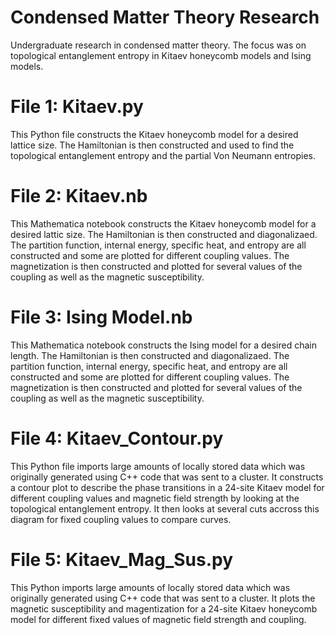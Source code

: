 # Condensed Matter Theory Research
Undergraduate research in condensed matter theory. The focus was on topological entanglement entropy in Kitaev honeycomb models and Ising models.
# File 1: Kitaev.py
This Python file constructs the Kitaev honeycomb model for a desired lattice size. The Hamiltonian is then constructed and used to find the topological entanglement entropy and the partial Von Neumann entropies.
# File 2: Kitaev.nb
This Mathematica notebook constructs the Kitaev honeycomb model for a desired lattic size. The Hamiltonian is then constructed and diagonalizaed. The partition function, internal energy, specific heat, and entropy are all constructed and some are plotted for different coupling values. The magnetization is then constructed and plotted for several values of the coupling as well as the magnetic susceptibility.
# File 3: Ising Model.nb
This Mathematica notebook constructs the Ising model for a desired chain length. The Hamiltonian is then constructed and diagonalizaed. The partition function, internal energy, specific heat, and entropy are all constructed and some are plotted for different coupling values. The magnetization is then constructed and plotted for several values of the coupling as well as the magnetic susceptibility.
# File 4: Kitaev_Contour.py
This Python file imports large amounts of locally stored data which was originally generated using C++ code that was sent to a cluster. It constructs a contour plot to describe the phase transitions in a 24-site Kitaev model for different coupling values and magnetic field strength by looking at the topological entanglement entropy. It then looks at several cuts accross this diagram for fixed coupling values to compare curves.
# File 5: Kitaev_Mag_Sus.py
This Python imports large amounts of locally stored data which was originally generated using C++ code that was sent to a cluster. It plots the magnetic susceptibility and magentization for a 24-site Kitaev honeycomb model for different fixed values of magnetic field strength and coupling.
